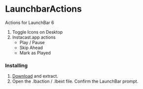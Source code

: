 LaunchbarActions
================

Actions for LaunchBar 6


1. Toggle Icons on Desktop
2. Instacast.app actions
    - Play / Pause
    - Skip Ahead
    - Mark as Played


### Installing

1. [Download](https://github.com/BrettBukowski/LaunchbarActions/archive/master.zip) and extract.
2. Open the .lbaction / .lbext file. Confirm the LaunchBar prompt.


